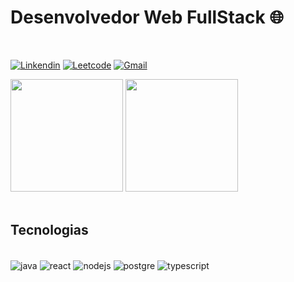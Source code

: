 # Desenvolvedor Web FullStack 🌐

<br/>

[![Linkendin](https://img.shields.io/badge/LinkedIn-0077B5?style=for-the-badge&logo=linkedin&logoColor=white)](https://www.linkedin.com/in/guilherme-zuriel-63aa9b248/)
[![Leetcode](https://img.shields.io/badge/-LeetCode-FFA116?style=for-the-badge&logo=LeetCode&logoColor=black)](https://leetcode.com/guilhermezuriel/)
[![Gmail](https://img.shields.io/badge/Gmail-D14836?style=for-the-badge&logo=gmail&logoColor=white)](mailto:guizuriel.dev@gmail.com)

<div>
<img height="180em" src="https://github-readme-stats.vercel.app/api?username=guilhermezuriel&show_icons=true&theme=dark">
<img height="180em" src="https://github-readme-stats.vercel.app/api/top-langs/?username=guilhermezuriel&theme=dark">
</div> <br/>

## Tecnologias

<div style="display: inline_block"><br/>
<img align= center alt="java" src="https://img.shields.io/badge/Spring-6DB33F?style=for-the-badge&logo=spring&logoColor=white">
<img align="center" alt="react" src ="https://img.shields.io/badge/React-20232A?style=for-the-badge&logo=react&logoColor=61DAFB">
<img align="center" alt="nodejs" src ="https://img.shields.io/badge/Node.js-43853D?style=for-the-badge&logo=node.js&logoColor=white">
<img align="center" alt="postgre" src ="https://img.shields.io/badge/PostgreSQL-316192?style=for-the-badge&logo=postgresql&logoColor=white)">
 <img align="center" alt="typescript" src ="https://img.shields.io/badge/TypeScript-007ACC?style=for-the-badge&logo=typescript&logoColor=white">     
</div>
<br/>

      
